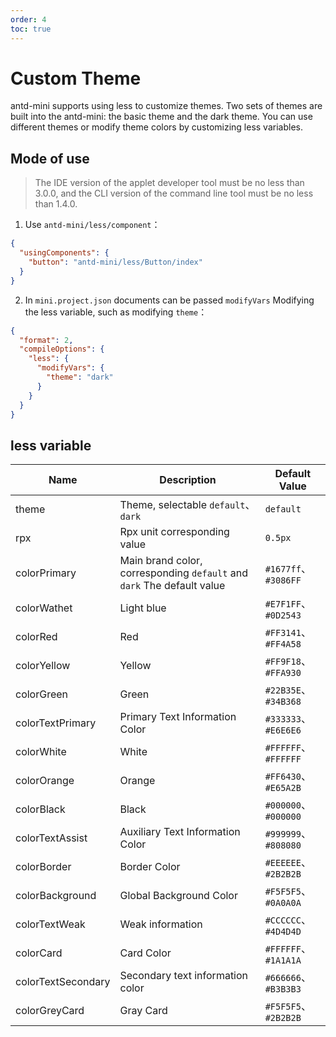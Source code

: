 ```yaml
---
order: 4
toc: true
---
```


# Custom Theme

antd-mini supports using less to customize themes. Two sets of themes are built into the antd-mini: the basic theme and the dark theme. You can use different themes or modify theme colors by customizing less variables.

## Mode of use

> The IDE version of the applet developer tool must be no less than 3.0.0, and the CLI version of the command line tool must be no less than 1.4.0.

1. Use `antd-mini/less/component`：

```json
{
  "usingComponents": {
    "button": "antd-mini/less/Button/index"
  }
}
```

2. In `mini.project.json` documents can be passed `modifyVars` Modifying the less variable, such as modifying `theme`：

```json
{
  "format": 2,
  "compileOptions": {
    "less": {
      "modifyVars": {
        "theme": "dark"
      }
    }
  }
}
```

## less variable

| Name               | Description                                        | Default Value               |
| ------------------ | ------------------------------------------- | -------------------- |
| theme              | Theme, selectable `default`、`dark`              | `default`            |
| rpx                | Rpx unit corresponding value                              | `0.5px`              |
| colorPrimary       | Main brand color, corresponding `default` and `dark` The default value | `#1677ff`、`#3086FF` |
| colorWathet        | Light blue                                      | `#E7F1FF`、`#0D2543` |
| colorRed           | Red                                        | `#FF3141`、`#FF4A58` |
| colorYellow        | Yellow                                        | `#FF9F18`、`#FFA930` |
| colorGreen         | Green                                        | `#22B35E`、`#34B368` |
| colorTextPrimary   | Primary Text Information Color                            | `#333333`、`#E6E6E6` |
| colorWhite         | White                                        | `#FFFFFF`、`#FFFFFF` |
| colorOrange        | Orange                                        | `#FF6430`、`#E65A2B` |
| colorBlack         | Black                                        | `#000000`、`#000000` |
| colorTextAssist    | Auxiliary Text Information Color                          | `#999999`、`#808080` |
| colorBorder        | Border Color                                    | `#EEEEEE`、`#2B2B2B` |
| colorBackground    | Global Background Color                                  | `#F5F5F5`、`#0A0A0A` |
| colorTextWeak      | Weak information                                      | `#CCCCCC`、`#4D4D4D` |
| colorCard          | Card Color                                    | `#FFFFFF`、`#1A1A1A` |
| colorTextSecondary | Secondary text information color                            | `#666666`、`#B3B3B3` |
| colorGreyCard      | Gray Card                                    | `#F5F5F5`、`#2B2B2B` |
